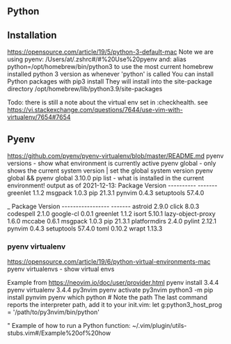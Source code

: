 
## Python
## Installation
https://opensource.com/article/19/5/python-3-default-mac
Note we are using pyenv: /Users/at/.zshrc#/#%20Use%20pyenv
and: alias python=/opt/homebrew/bin/python3 to use the most current homebrew installed python 3 version as whenever 'python' is called
You can install Python packages with pip3 install <package> They will install into the site-package directory /opt/homebrew/lib/python3.9/site-packages

Todo: there is still a note about the virtual env set in :checkhealth. see https://vi.stackexchange.com/questions/7644/use-vim-with-virtualenv/7654#7654
## Pyenv
https://github.com/pyenv/pyenv-virtualenv/blob/master/README.md
pyenv versions      - show what environment is currently active
pyenv global        - only shows the current system version | set the global system version pyenv global && pyenv global 3.10.0
pip list            - what is installed in the current environment! output as of 2021-12-13:
                      Package    Version
                      ---------- -------
                      greenlet   1.1.2
                      msgpack    1.0.3
                      pip        21.3.1
                      pynvim     0.4.3
                      setuptools 57.4.0

_                     Package           Version
                      ----------------- -------
                      astroid           2.9.0
                      click             8.0.3
                      codespell         2.1.0
                      google-cl         0.0.1
                      greenlet          1.1.2
                      isort             5.10.1
                      lazy-object-proxy 1.6.0
                      mccabe            0.6.1
                      msgpack           1.0.3
                      pip               21.3.1
                      platformdirs      2.4.0
                      pylint            2.12.1
                      pynvim            0.4.3
                      setuptools        57.4.0
                      toml              0.10.2
                      wrapt             1.13.3



### pyenv virtualenv
https://opensource.com/article/19/6/python-virtual-environments-mac
pyenv virtualenvs   - show virtual envs

Example from https://neovim.io/doc/user/provider.html
pyenv install 3.4.4
pyenv virtualenv 3.4.4 py3nvim
pyenv activate py3nvim
python3 -m pip install pynvim
pyenv which python  # Note the path
The last command reports the interpreter path, add it to your init.vim:
let g:python3_host_prog = '/path/to/py3nvim/bin/python'


" Example of how to run a Python function:  ~/.vim/plugin/utils-stubs.vim#/Example%20of%20how

